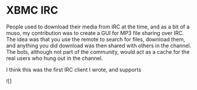 # XBMC IRC

People used to download their media from IRC at the time, and as a bit of a 
muso, my contribution was to create a GUI for MP3 file sharing over IRC. The
idea was that you use the remote to search for files, download them, and
anything you did download was then shared with others in the channel. The bots,
although not part of the community, would act as a cache for the real users who
hung out in the channel.

I think this was the first IRC client I wrote, and supports 

![]

